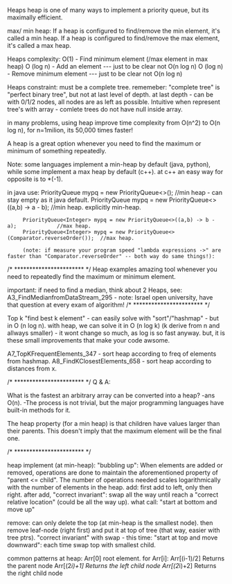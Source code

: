 Heaps
heap is one of many ways to implement a priority queue, but its maximally efficient.

max/ min heap:
If a heap is configured to find/remove the min element, it's called a min heap.
If a heap is configured to find/remove the max element, it's called a max heap.


Heaps complexity:
O(1) 	  - Find minimum element (/max element in max heap)
O (log n) - Add an element 			--- just to be clear not O(n log n)
O (log n) - Remove minimum element	--- just to be clear not O(n log n)


Heaps constraint: must be a complete tree.
rememeber: "complete tree" is "perfect binary tree", but not at last level of depth.
at last depth - can be with 0/1/2 nodes, all nodes are as left as possible.
	Intuitive when represent tree's with array - comlete trees do not have null inside array.


in many problems, using heap improve time complexity from O(n^2) to O(n log n), for n=1milion, its 50,000 times faster!

A heap is a great option whenever you need to find the maximum or minimum of something repeatedly.


Note: some languages implement a min-heap by default (java, python), while some implement a max heap by default (c++).
at c++ an easy way for opposite is to *(-1).

in java use:
		 PriorityQueue<Integer> mypq = new PriorityQueue<>(); 				//min heap - can stay empty as it java default.
		 PriorityQueue<Integer> mypq = new PriorityQueue<>((a,b) -> a - b);	//min heap. explicitly min-heap.

		 PriorityQueue<Integer> mypq = new PriorityQueue<>((a,b) -> b - a);			    //max heap.
		 PriorityQueue<Integer> mypq = new PriorityQueue<>(Comparator.reverseOrder());  //max heap.

		 (note: if measure your program speed "lambda expressions ->" are faster than "Comparator.reverseOrder" -- both way do same things!):
/* *********************** */
Heap examples
amazing tool whenever you need to repeatedly find the maximum or minimum element.


important:
if need to find a median, think about 2 Heaps, see:
A3_FindMedianfromDataStream_295 - note: Israel open university, have that question at every exam of algorithm!
/* *********************** */

Top k
"find best k element" - can easily solve with "sort"/"hashmap" - but in O (n log n).
with heap, we can solve it in O (n log k) (k derive from n and allways smaller) - it wont change so much, as log is so fast anyway. but, it is these small improvements that make your code awsome.


A7_TopKFrequentElements_347 - sort heap according to freq of elements from hashmap.
A8_FindKClosestElements_658 - sort heap according to distances from x.

/* *********************** */
Q & A:

What is the fastest an arbitrary array can be converted into a heap?
	-ans O(n).
	-The process is not trivial, but the major programming languages have built-in methods for it.



The heap property (for a min heap) is that children have values larger than their parents. This doesn't imply that the maximum element will be the final one.

/* *********************** */

heap implement (at min-heap):
"bubbling up":
When elements are added or removed, operations are done to maintain the aforementioned property of "parent <= child".
The number of operations needed scales logarithmically with the number of elements in the heap.
add:
	first add to left, only then right.
	after add, "correct invariant": swap all the way until reach a "correct relative location" (could be all the way up).
	what call: "start at bottom and move up"

remove:
	can only delete the top (at min-heap is the smallest node).
	then remove leaf-node (right first) and put it at top of tree (that way, easier with tree ptrs).
	"correct invariant" with swap - this time: "start at top and move downward": each time swap top with smallest child.


common patterns at heap:
Arr[0]			root element.
for Arr[i]:
Arr[(i-1)/2]	Returns the parent node
Arr[(2*i)+1]	Returns the left child node
Arr[(2*i)+2]	Returns the right child node
